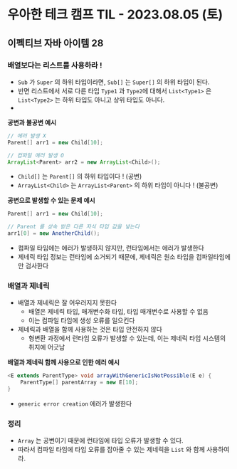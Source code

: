 # 우아한 테크 캠프 TIL - 2023.08.05 (토)

## 이펙티브 자바 아이템 28

### 배열보다는 리스트를 사용하라 !
- `Sub` 가 `Super` 의 하위 타입이라면, `Sub[]` 는 `Super[]` 의 하위 타입이 된다.
- 반면 리스트에서 서로 다른 타입 `Type1` 과 `Type2`에 대해서 `List<Type1>` 은 `List<Type2>` 는 하위 타입도 아니고 상위 타입도 아니다. 
- 
**공변과 불공변 예시**
```java
// 에러 발생 X
Parent[] arr1 = new Child[10]; 

// 컴파일 에러 발생 O
ArrayList<Parent> arr2 = new ArrayList<Child>();
```
- `Child[]` 는 `Parent[]` 의 하위 타입이다 ! (공변)
- `ArrayList<Child>` 는 `ArrayList<Parent>` 의 하위 타입이 아니다 ! (불공변)

**공변으로 발생할 수 있는 문제 예시**
```java
Parent[] arr1 = new Child[10];

// Parent 를 상속 받은 다른 자식 타입 값을 넣는다
arr1[0] = new AnotherChild();
```
- 컴파일 타임에는 에러가 발생하지 않지만, 런타임에서는 에러가 발생한다
- 제네릭 타입 정보는 런타임에 소거되기 때문에, 제네릭은 원소 타입을 컴파일타임에만 검사한다

### 배열과 제네릭
- 배열과 제네릭은 잘 어우러지지 못한다
  - 배열은 제네릭 타입, 매개변수화 타입, 타입 매개변수로 사용할 수 없음
  - 이는 컴파일 타임에 생성 오류를 일으킨다
- 제네릭과 배열을 함께 사용하는 것은 타입 안전하지 않다
  - 형변환 과정에서 런타임 오류가 발생할 수 있는데, 이는 제네릭 타입 시스템의 취지에 어긋남

**배열과 제네릭 함께 사용으로 인한 에러 예시**
```java
<E extends ParentType> void arrayWithGenericIsNotPossible(E e) {
    ParentType[] parentArray = new E[10];
}
```
- `generic error creation` 에러가 발생한다

### 정리
- `Array` 는 공변이기 때문에 런타임에 타입 오류가 발생할 수 있다.
- 따라서 컴파일 타임에 타입 오류를 잡아줄 수 있는 제네릭을 `List` 와 함께 사용하여라.